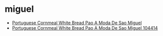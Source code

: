# miguel

 * [Portuguese Cornmeal White Bread Pao A Moda De Sao Miguel](../../index/p/portuguese-cornmeal-white-bread-pao-a-moda-de-sao-miguel-104414.json)
 * [Portuguese Cornmeal White Bread Pao A Moda De Sao Miguel 104414](../../index/p/portuguese-cornmeal-white-bread-pao-a-moda-de-sao-miguel-104414.json)
